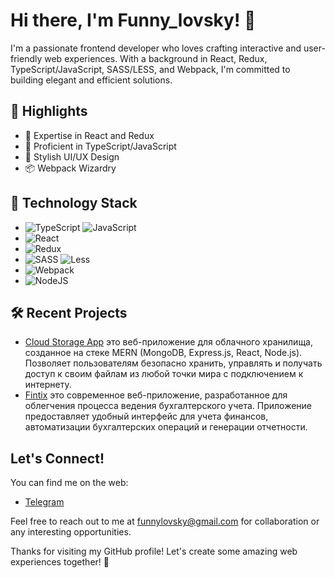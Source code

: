 # Hi there, I'm Funny_lovsky! 👋

I'm a passionate frontend developer who loves crafting interactive and user-friendly web experiences. With a background in React, Redux, TypeScript/JavaScript, SASS/LESS, and Webpack, I'm committed to building elegant and efficient solutions.

## 🌟 Highlights
- 🚀 Expertise in React and Redux
- 🧰 Proficient in TypeScript/JavaScript
- 🎨 Stylish UI/UX Design
- 📦 Webpack Wizardry

## 🔧 Technology Stack
-  ![TypeScript](https://img.shields.io/badge/typescript-%23007ACC.svg?style=for-the-badge&logo=typescript&logoColor=white) ![JavaScript](https://img.shields.io/badge/javascript-%23323330.svg?style=for-the-badge&logo=javascript&logoColor=%23F7DF1E)
- ![React](https://img.shields.io/badge/react-%2320232a.svg?style=for-the-badge&logo=react&logoColor=%2361DAFB)
- ![Redux](https://img.shields.io/badge/redux-%23593d88.svg?style=for-the-badge&logo=redux&logoColor=white)
- ![SASS](https://img.shields.io/badge/SASS-hotpink.svg?style=for-the-badge&logo=SASS&logoColor=white) ![Less](https://img.shields.io/badge/less-2B4C80?style=for-the-badge&logo=less&logoColor=white)
- ![Webpack](https://img.shields.io/badge/webpack-%238DD6F9.svg?style=for-the-badge&logo=webpack&logoColor=black)
- ![NodeJS](https://img.shields.io/badge/node.js-6DA55F?style=for-the-badge&logo=node.js&logoColor=white)

## 🛠️ Recent Projects
- [Cloud Storage App](https://github.com/FunnyLovsky/cloud-storage-app) 
 это веб-приложение для облачного хранилища, созданное на стеке MERN (MongoDB, Express.js, React, Node.js). Позволяет пользователям безопасно хранить, управлять и получать доступ к своим файлам из любой точки мира с подключением к интернету.
- [Fintix](https://github.com/FunnyLovsky/fintix) 
 это современное веб-приложение, разработанное для облегчения процесса ведения бухгалтерского учета. Приложение предоставляет удобный интерфейс для учета финансов, автоматизации бухгалтерских операций и генерации отчетности.
 
## Let's Connect!

You can find me on the web:
- [Telegram](https://t.me/funny_lovsky)

Feel free to reach out to me at [funnylovsky@gmail.com](mailto:funnylovsky@gmail.com) for collaboration or any interesting opportunities.

Thanks for visiting my GitHub profile! Let's create some amazing web experiences together! 🚀
